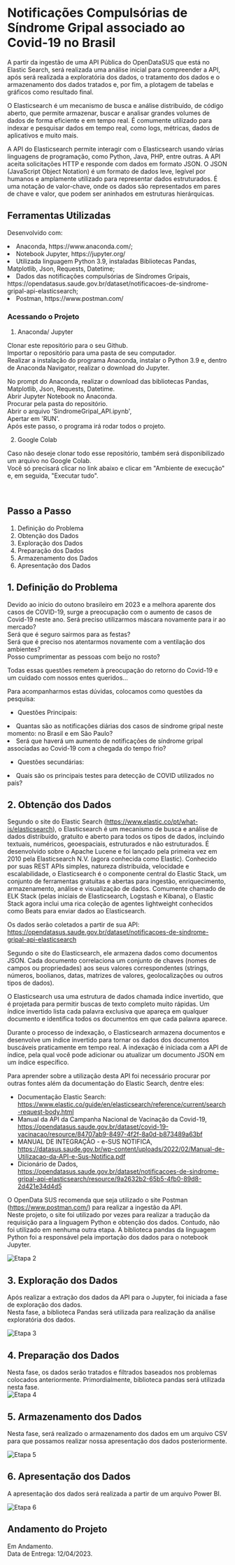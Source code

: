 # Notificações Compulsórias de Síndrome Gripal associado ao Covid-19 no Brasil
A partir da ingestão de uma API Pública do OpenDataSUS que está no Elastic Search, será realizada uma análise inicial para compreender a API, após será realizada a exploratória dos dados, o tratamento dos dados e o armazenamento dos dados tratados e, por fim, a plotagem de tabelas e gráficos como resultado final.<br>

O Elasticsearch é um mecanismo de busca e análise distribuído, de código aberto, que permite armazenar, buscar e analisar grandes volumes de dados de forma eficiente e em tempo real. É comumente utilizado para indexar e pesquisar dados em tempo real, como logs, métricas, dados de aplicativos e muito mais.<br>

A API do Elasticsearch permite interagir com o Elasticsearch usando várias linguagens de programação, como Python, Java, PHP, entre outras. A API aceita solicitações HTTP e responde com dados em formato JSON. O JSON (JavaScript Object Notation) é um formato de dados leve, legível por humanos e amplamente utilizado para representar dados estruturados. É uma notação de valor-chave, onde os dados são representados em pares de chave e valor, que podem ser aninhados em estruturas hierárquicas.<br>

## Ferramentas Utilizadas
Desenvolvido com:<br>
<li>Anaconda, https://www.anaconda.com/;</li>
<li>Notebook Jupyter, https://jupyter.org/</li>
<li>Utilizada linguagem Python 3.9, instaladas Bibliotecas Pandas, Matplotlib, Json, Requests, Datetime;</li>
<li>Dados das notificações compulsórias de Síndromes Gripais, https://opendatasus.saude.gov.br/dataset/notificacoes-de-sindrome-gripal-api-elasticsearch;</li>
<li>Postman, https://www.postman.com/</li>

### Acessando o Projeto

1. Anaconda/ Jupyter<br>

Clonar este repositório para o seu Github.<br>
Importar o repositório para uma pasta de seu computador.<br>
Realizar a instalação do programa Anaconda, instalar o Python 3.9 e, dentro de Anaconda Navigator, realizar o download do Jupyter.<br>

No prompt do Anaconda, realizar o download das bibliotecas Pandas, Matplotlib, Json, Requests, Datetime.<br>
Abrir Jupyter Notebook no Anaconda.<br>
Procurar pela pasta do repositório.<br>
Abrir o arquivo 'SindromeGripal_API.ipynb',<br>
Apertar em 'RUN'.<br>
Após este passo, o programa irá rodar todos o projeto.<br>

2) Google Colab<br>

Caso não deseje clonar todo esse repositório, também será disponibilizado um arquivo no Google Colab.<br>
Você só precisará clicar no link abaixo e clicar em "Ambiente de execução" e, em seguida, "Executar tudo".<br>

<a class="nav-link" href="" target="_blank"></a><br>


## Passo a Passo
1. Definição do Problema<br>
2. Obtenção dos Dados<br>
3. Exploração dos Dados<br>
4. Preparação dos Dados<br>
5. Armazenamento dos Dados<br>
6. Apresentação dos Dados<br>

## 1. Definição do Problema
Devido ao início do outono brasileiro em 2023 e a melhora aparente dos casos de COVID-19, surge a preocupação com o aumento de casos de Covid-19 neste ano.
Será preciso utilizarmos máscara novamente para ir ao mercado?<br>
Será que é seguro sairmos para as festas?<br>
Será que é preciso nos atentarmos novamente com a ventilação dos ambientes?<br>
Posso cumprimentar as pessoas com beijo no rosto?<br>

Todas essas questões remetem à preocupação do retorno do Covid-19 e um cuidado com nossos entes queridos...

Para acompanharmos estas dúvidas, colocamos como questões da pesquisa:<br>
* Questões Principais:<br>
<li> Quantas são as notificações diárias dos casos de síndrome gripal neste momento: no Brasil e em São Paulo?</li>
<li> Será que haverá um aumento de notificações de síndrome gripal associadas ao Covid-19 com a chegada do tempo frio? </li>

* Questões secundárias:<br>
<li> Quais são os principais testes para detecção de COVID utilizados no país?</li>

## 2. Obtenção dos Dados
Segundo o site do Elastic Search (https://www.elastic.co/pt/what-is/elasticsearch), o Elasticsearch é um mecanismo de busca e análise de dados distribuído, gratuito e aberto para todos os tipos de dados, incluindo textuais, numéricos, geoespaciais, estruturados e não estruturados. É desenvolvido sobre o Apache Lucene e foi lançado pela primeira vez em 2010 pela Elasticsearch N.V. (agora conhecida como Elastic). Conhecido por suas REST APIs simples, natureza distribuída, velocidade e escalabilidade, o Elasticsearch é o componente central do Elastic Stack, um conjunto de ferramentas gratuitas e abertas para ingestão, enriquecimento, armazenamento, análise e visualização de dados. Comumente chamado de ELK Stack (pelas iniciais de Elasticsearch, Logstash e Kibana), o Elastic Stack agora inclui uma rica coleção de agentes lightweight conhecidos como Beats para enviar dados ao Elasticsearch.<br>

Os dados serão coletados a partir de sua API: https://opendatasus.saude.gov.br/dataset/notificacoes-de-sindrome-gripal-api-elasticsearch<br>

Segundo o site do Elasticsearch, ele armazena dados como documentos JSON. Cada documento correlaciona um conjunto de chaves (nomes de campos ou propriedades) aos seus valores correspondentes (strings, números, boolianos, datas, matrizes de valores, geolocalizações ou outros tipos de dados).<br>

O Elasticsearch usa uma estrutura de dados chamada índice invertido, que é projetada para permitir buscas de texto completo muito rápidas. Um índice invertido lista cada palavra exclusiva que apareça em qualquer documento e identifica todos os documentos em que cada palavra aparece.<br>

Durante o processo de indexação, o Elasticsearch armazena documentos e desenvolve um índice invertido para tornar os dados dos documentos buscáveis praticamente em tempo real. A indexação é iniciada com a API de índice, pela qual você pode adicionar ou atualizar um documento JSON em um índice específico.<br>

Para aprender sobre a utilização desta API foi necessário procurar por outras fontes além da documentação do Elastic Search, dentre eles:
* Documentação Elastic Search: https://www.elastic.co/guide/en/elasticsearch/reference/current/search-request-body.html
* Manual da API da Campanha Nacional de Vacinação da Covid-19, https://opendatasus.saude.gov.br/dataset/covid-19-vacinacao/resource/84707ab9-8497-4f2f-8a0d-b873489a63bf
* MANUAL DE INTEGRAÇÃO - e-SUS NOTIFICA, https://datasus.saude.gov.br/wp-content/uploads/2022/02/Manual-de-Utilizacao-da-API-e-Sus-Notifica.pdf
* Dicionário de Dados, https://opendatasus.saude.gov.br/dataset/notificacoes-de-sindrome-gripal-api-elasticsearch/resource/9a2632b2-65b5-4fb0-89d8-2d421e34d4d5

O OpenData SUS recomenda que seja utilizado o site Postman (https://www.postman.com/) para realizar a ingestão da API.<br>
Neste projeto, o site foi utilizado por vezes para realizar a tradução da requisição para a linguagem Python e obtenção dos dados. Contudo, não foi utilizado em nenhuma outra etapa. A biblioteca pandas da linguagem Python foi a responsável pela importação dos dados para o notebook Jupyter.<br>

<img src="img/obtencao_dados.jpg" alt="Etapa 2">

## 3. Exploração dos Dados
Após realizar a extração dos dados da API para o Jupyter, foi iniciada a fase de exploração dos dados.<br>
Nesta fase, a biblioteca Pandas será utilizada para realização da análise exploratória dos dados.<br>

<img src="img/prep.trat_dados.jpg" alt="Etapa 3">


## 4. Preparação dos Dados
Nesta fase, os dados serão tratados e filtrados baseados nos problemas colocados anteriormente. Primordialmente, biblioteca pandas será utilizada nesta fase. <br>
<img src="img/prep.trat_dados.jpg" alt="Etapa 4">


## 5. Armazenamento dos Dados
Nesta fase, será realizado o armazenamento dos dados em um arquivo CSV para que possamos realizar nossa apresentação dos dados posteriormente.<br>

<img src="img/armazenamento_dados.jpg" alt="Etapa 5">

## 6. Apresentação dos Dados
A apresentação dos dados será realizada a partir de um arquivo Power BI.<br>

<img src="img/powerbi.jpg" alt="Etapa 6">


## Andamento do Projeto
Em Andamento.<br>
Data de Entrega: 12/04/2023.
